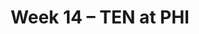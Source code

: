 ---
layout: game
title: Week 14 – TEN at PHI
season: 2000
game_id: 2000_14_TEN_PHI
away_team: TEN
home_team: PHI
---